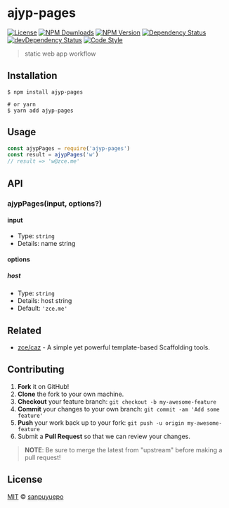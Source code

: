 # ajyp-pages

[![License][license-img]][license-url]
[![NPM Downloads][downloads-img]][downloads-url]
[![NPM Version][version-img]][version-url]
[![Dependency Status][dependency-img]][dependency-url]
[![devDependency Status][devdependency-img]][devdependency-url]
[![Code Style][style-img]][style-url]

> static web app workflow

## Installation

```shell
$ npm install ajyp-pages

# or yarn
$ yarn add ajyp-pages
```

## Usage

<!-- TODO: Introduction of Usage -->

```javascript
const ajypPages = require('ajyp-pages')
const result = ajypPages('w')
// result => 'w@zce.me'
```

## API

<!-- TODO: Introduction of API -->

### ajypPages(input, options?)

#### input

- Type: `string`
- Details: name string

#### options

##### host

- Type: `string`
- Details: host string
- Default: `'zce.me'`

## Related

- [zce/caz](https://github.com/zce/caz) - A simple yet powerful template-based Scaffolding tools.

## Contributing

1. **Fork** it on GitHub!
2. **Clone** the fork to your own machine.
3. **Checkout** your feature branch: `git checkout -b my-awesome-feature`
4. **Commit** your changes to your own branch: `git commit -am 'Add some feature'`
5. **Push** your work back up to your fork: `git push -u origin my-awesome-feature`
6. Submit a **Pull Request** so that we can review your changes.

> **NOTE**: Be sure to merge the latest from "upstream" before making a pull request!

## License

[MIT](LICENSE) &copy; [sanpuyuepo](https://sanpuyuep.me)



[license-img]: https://img.shields.io/github/license/sanpuyuepo/ajyp-pages
[license-url]: https://github.com/sanpuyuepo/ajyp-pages/blob/master/LICENSE
[downloads-img]: https://img.shields.io/npm/dm/ajyp-pages
[downloads-url]: https://npm.im/ajyp-pages
[version-img]: https://img.shields.io/npm/v/ajyp-pages
[version-url]: https://npm.im/ajyp-pages
[dependency-img]: https://img.shields.io/david/sanpuyuepo/ajyp-pages
[dependency-url]: https://david-dm.org/sanpuyuepo/ajyp-pages
[devdependency-img]: https://img.shields.io/david/dev/sanpuyuepo/ajyp-pages
[devdependency-url]: https://david-dm.org/sanpuyuepo/ajyp-pages?type=dev
[style-img]: https://img.shields.io/badge/code_style-standard-brightgreen
[style-url]: https://standardjs.com
